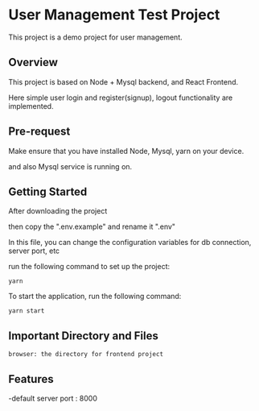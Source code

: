 # User Management Test Project
This project is a demo project for user management.

## Overview
This project is based on Node + Mysql backend, and React Frontend.

Here simple user login and register(signup), logout functionality are implemented.

## Pre-request
Make ensure that you have installed Node, Mysql, yarn on your device.

and also Mysql service is running on.


## Getting Started
After downloading the project

then copy the ".env.example" and rename it ".env"

In this file, you can change the configuration variables for db connection, server port, etc

run the following command to set up the project:
```
yarn
```

To start the application, run the following command:
```
yarn start
```


## Important Directory and Files
```
browser: the directory for frontend project
```

## Features
-default server port : 8000
